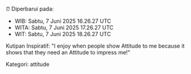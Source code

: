 ⏰ Diperbarui pada:
- WIB: Sabtu, 7 Juni 2025 16.26.27 UTC
- WITA: Sabtu, 7 Juni 2025 17.26.27 UTC
- WIT: Sabtu, 7 Juni 2025 18.26.27 UTC

Kutipan Inspiratif:
"I enjoy when people show Attitude to me because it shows that they need an Attitude to impress me!"


Kategori: attitude

